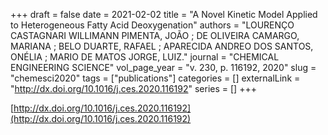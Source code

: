 +++ 
draft = false
date = 2021-02-02
title = "A Novel Kinetic Model Applied to Heterogeneous Fatty Acid Deoxygenation"
authors = "LOURENÇO CASTAGNARI WILLIMANN PIMENTA, JOÃO ; DE OLIVEIRA CAMARGO, MARIANA ; BELO DUARTE, RAFAEL ; APARECIDA ANDREO DOS SANTOS, ONÉLIA ; MARIO DE MATOS JORGE, LUIZ."
journal = "CHEMICAL ENGINEERING SCIENCE"
vol_page_year = "v. 230, p. 116192, 2020"
slug = "chemesci2020" 
tags = ["publications"]
categories = []
externalLink = "http://dx.doi.org/10.1016/j.ces.2020.116192"
series = []
+++

[http://dx.doi.org/10.1016/j.ces.2020.116192](http://dx.doi.org/10.1016/j.ces.2020.116192)
